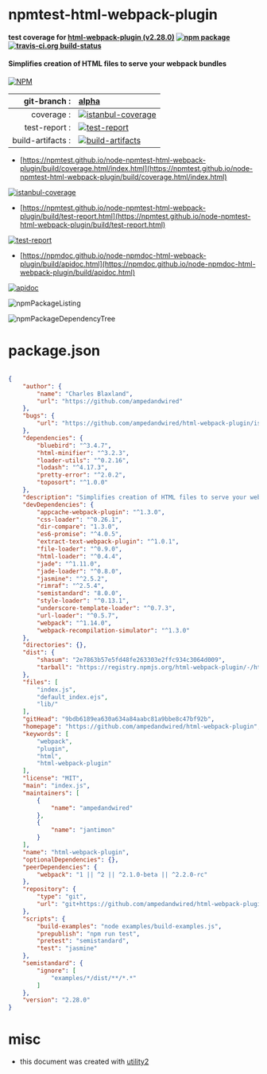 # npmtest-html-webpack-plugin

#### test coverage for  [html-webpack-plugin (v2.28.0)](https://github.com/ampedandwired/html-webpack-plugin)  [![npm package](https://img.shields.io/npm/v/npmtest-html-webpack-plugin.svg?style=flat-square)](https://www.npmjs.org/package/npmtest-html-webpack-plugin) [![travis-ci.org build-status](https://api.travis-ci.org/npmtest/node-npmtest-html-webpack-plugin.svg)](https://travis-ci.org/npmtest/node-npmtest-html-webpack-plugin)

#### Simplifies creation of HTML files to serve your webpack bundles

[![NPM](https://nodei.co/npm/html-webpack-plugin.png?downloads=true&downloadRank=true&stars=true)](https://www.npmjs.com/package/html-webpack-plugin)

| git-branch : | [alpha](https://github.com/npmtest/node-npmtest-html-webpack-plugin/tree/alpha)|
|--:|:--|
| coverage : | [![istanbul-coverage](https://npmtest.github.io/node-npmtest-html-webpack-plugin/build/coverage.badge.svg)](https://npmtest.github.io/node-npmtest-html-webpack-plugin/build/coverage.html/index.html)|
| test-report : | [![test-report](https://npmtest.github.io/node-npmtest-html-webpack-plugin/build/test-report.badge.svg)](https://npmtest.github.io/node-npmtest-html-webpack-plugin/build/test-report.html)|
| build-artifacts : | [![build-artifacts](https://npmtest.github.io/node-npmtest-html-webpack-plugin/glyphicons_144_folder_open.png)](https://github.com/npmtest/node-npmtest-html-webpack-plugin/tree/gh-pages/build)|

- [https://npmtest.github.io/node-npmtest-html-webpack-plugin/build/coverage.html/index.html](https://npmtest.github.io/node-npmtest-html-webpack-plugin/build/coverage.html/index.html)

[![istanbul-coverage](https://npmtest.github.io/node-npmtest-html-webpack-plugin/build/screenCapture.buildCi.browser.%252Ftmp%252Fbuild%252Fcoverage.lib.html.png)](https://npmtest.github.io/node-npmtest-html-webpack-plugin/build/coverage.html/index.html)

- [https://npmtest.github.io/node-npmtest-html-webpack-plugin/build/test-report.html](https://npmtest.github.io/node-npmtest-html-webpack-plugin/build/test-report.html)

[![test-report](https://npmtest.github.io/node-npmtest-html-webpack-plugin/build/screenCapture.buildCi.browser.%252Ftmp%252Fbuild%252Ftest-report.html.png)](https://npmtest.github.io/node-npmtest-html-webpack-plugin/build/test-report.html)

- [https://npmdoc.github.io/node-npmdoc-html-webpack-plugin/build/apidoc.html](https://npmdoc.github.io/node-npmdoc-html-webpack-plugin/build/apidoc.html)

[![apidoc](https://npmdoc.github.io/node-npmdoc-html-webpack-plugin/build/screenCapture.buildCi.browser.%252Ftmp%252Fbuild%252Fapidoc.html.png)](https://npmdoc.github.io/node-npmdoc-html-webpack-plugin/build/apidoc.html)

![npmPackageListing](https://npmtest.github.io/node-npmtest-html-webpack-plugin/build/screenCapture.npmPackageListing.svg)

![npmPackageDependencyTree](https://npmtest.github.io/node-npmtest-html-webpack-plugin/build/screenCapture.npmPackageDependencyTree.svg)



# package.json

```json

{
    "author": {
        "name": "Charles Blaxland",
        "url": "https://github.com/ampedandwired"
    },
    "bugs": {
        "url": "https://github.com/ampedandwired/html-webpack-plugin/issues"
    },
    "dependencies": {
        "bluebird": "^3.4.7",
        "html-minifier": "^3.2.3",
        "loader-utils": "^0.2.16",
        "lodash": "^4.17.3",
        "pretty-error": "^2.0.2",
        "toposort": "^1.0.0"
    },
    "description": "Simplifies creation of HTML files to serve your webpack bundles",
    "devDependencies": {
        "appcache-webpack-plugin": "^1.3.0",
        "css-loader": "^0.26.1",
        "dir-compare": "1.3.0",
        "es6-promise": "^4.0.5",
        "extract-text-webpack-plugin": "^1.0.1",
        "file-loader": "^0.9.0",
        "html-loader": "^0.4.4",
        "jade": "^1.11.0",
        "jade-loader": "^0.8.0",
        "jasmine": "^2.5.2",
        "rimraf": "^2.5.4",
        "semistandard": "8.0.0",
        "style-loader": "^0.13.1",
        "underscore-template-loader": "^0.7.3",
        "url-loader": "^0.5.7",
        "webpack": "^1.14.0",
        "webpack-recompilation-simulator": "^1.3.0"
    },
    "directories": {},
    "dist": {
        "shasum": "2e7863b57e5fd48fe263303e2ffc934c3064d009",
        "tarball": "https://registry.npmjs.org/html-webpack-plugin/-/html-webpack-plugin-2.28.0.tgz"
    },
    "files": [
        "index.js",
        "default_index.ejs",
        "lib/"
    ],
    "gitHead": "9bdb6189ea630a634a84aabc81a9bbe8c47bf92b",
    "homepage": "https://github.com/ampedandwired/html-webpack-plugin",
    "keywords": [
        "webpack",
        "plugin",
        "html",
        "html-webpack-plugin"
    ],
    "license": "MIT",
    "main": "index.js",
    "maintainers": [
        {
            "name": "ampedandwired"
        },
        {
            "name": "jantimon"
        }
    ],
    "name": "html-webpack-plugin",
    "optionalDependencies": {},
    "peerDependencies": {
        "webpack": "1 || ^2 || ^2.1.0-beta || ^2.2.0-rc"
    },
    "repository": {
        "type": "git",
        "url": "git+https://github.com/ampedandwired/html-webpack-plugin.git"
    },
    "scripts": {
        "build-examples": "node examples/build-examples.js",
        "prepublish": "npm run test",
        "pretest": "semistandard",
        "test": "jasmine"
    },
    "semistandard": {
        "ignore": [
            "examples/*/dist/**/*.*"
        ]
    },
    "version": "2.28.0"
}
```



# misc
- this document was created with [utility2](https://github.com/kaizhu256/node-utility2)
